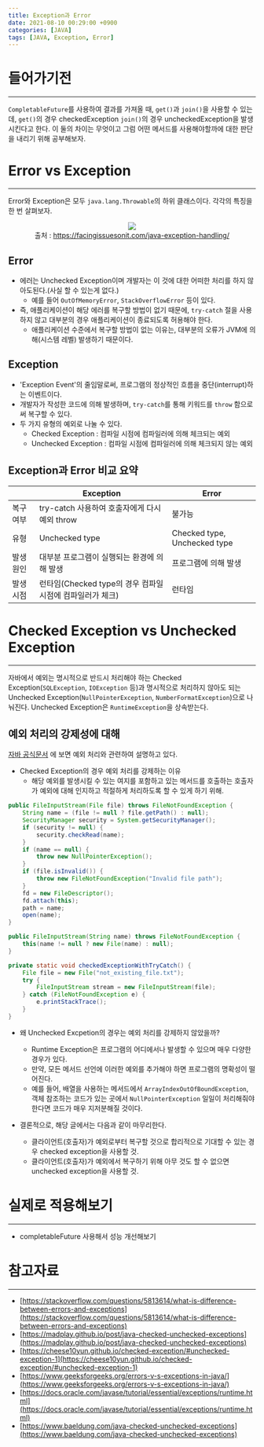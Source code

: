 ```yaml
---
title: Exception과 Error
date: 2021-08-10 00:29:00 +0900
categories: [JAVA]
tags: [JAVA, Exception, Error]
---
```


# 들어가기전
---
`CompletableFuture`를 사용하여 결과를 가져올 때, `get()`과 `join()`을 사용할 수 있는데, `get()`의 경우 checkedException `join()`의 경우 uncheckedException을 발생시킨다고 한다.
이 둘의 차이는 무엇이고 그럼 어떤 메서드를 사용해야할까에 대한 판단을 내리기 위해 공부해보자.

# Error vs Exception
---
Error와 Exception은 모두 `java.lang.Throwable`의 하위 클래스이다. 각각의 특징을 한 번 살펴보자.

<figure align = "center">
  <img src = "https://user-images.githubusercontent.com/64415489/129588147-11aa5bbe-8273-40b3-b2fd-9e8a1b40b5d5.png"/>
  <figcaption align="center">출처 : <a href="https://facingissuesonit.com/java-exception-handling/">https://facingissuesonit.com/java-exception-handling/</a></figcaption>
</figure>

## Error
- 에러는 Unchecked Exception이며 개발자는 이 것에 대한 어떠한 처리를 하지 않아도된다.(사실 할 수 있는게 없다.)
  - 예를 들어 `OutOfMemoryError`, `StackOverflowError` 등이 있다.
- 즉, 애플리케이션이 해당 에러를 복구할 방법이 없기 때문에, `try-catch` 절을 사용하지 않고 대부분의 경우 애플리케이션이 종료되도록 허용해야 한다.
  - 애플리케이션 수준에서 복구할 방법이 없는 이유는, 대부분의 오류가 JVM에 의해(시스템 레벨) 발생하기 때문이다.

## Exception
- 'Exception Event'의 줄임말로써, 프로그램의 정상적인 흐름을 중단(interrupt)하는 이벤트이다.
- 개발자가 작성한 코드에 의해 발생하며, `try-catch`를 통해 키워드를 `throw` 함으로써 복구할 수 있다.
- 두 가지 유형의 예외로 나눌 수 있다.
  - Checked Exception : 컴파일 시점에 컴파일러에 의해 체크되는 예외
  - Unchecked Exception : 컴파일 시점에 컴파일러에 의해 체크되지 않는 예외

## Exception과 Error 비교 요약

|     |Exception|Error|
|-----|---------|-----|
|복구 여부|try-catch 사용하여 호출자에게 다시 예외 throw|불가능|
|유형|Unchecked type|Checked type, Unchecked type|
|발생 원인|대부분 프로그램이 실행되는 환경에 의해 발생|프로그램에 의해 발생|
|발생 시점|런타임(Checked type의 경우 컴파일 시점에 컴파일러가 체크)|런타임|

# Checked Exception vs Unchecked Exception
---
자바에서 예외는 명시적으로 반드시 처리해야 하는 Checked Exception(`SQLException`, `IOException` 등)과
명시적으로 처리하지 않아도 되는 Unchecked Exception(`NullPointerException`, `NumberFormatException`)으로 나눠진다.
Unchecked Exception은 `RuntimeException`을 상속받는다.

## 예외 처리의 강제성에 대해
[자바 공식문서](https://docs.oracle.com/javase/tutorial/essential/exceptions/runtime.html) 에 보면 예외 처리와 관련하여 설명하고 있다.

- Checked Exception의 경우 예외 처리를 강제하는 이유
  - 해당 예외를 발생시킬 수 있는 여지를 포함하고 있는 메서드를 호출하는 호출자가 예외에 대해 인지하고 적절하게 처리하도록 할 수 있게 하기 위해.

```java
public FileInputStream(File file) throws FileNotFoundException {
    String name = (file != null ? file.getPath() : null);
    SecurityManager security = System.getSecurityManager();
    if (security != null) {
        security.checkRead(name);
    }
    if (name == null) {
        throw new NullPointerException();
    }
    if (file.isInvalid()) {
        throw new FileNotFoundException("Invalid file path");
    }
    fd = new FileDescriptor();
    fd.attach(this);
    path = name;
    open(name);
}

public FileInputStream(String name) throws FileNotFoundException {
    this(name != null ? new File(name) : null);
}
```

```java
private static void checkedExceptionWithTryCatch() {
    File file = new File("not_existing_file.txt");
    try {
        FileInputStream stream = new FileInputStream(file);
    } catch (FileNotFoundException e) {
        e.printStackTrace();
    }
}
```

- 왜 Unchecked Excpetion의 경우는 예외 처리를 강제하지 않았을까?
  - Runtime Exception은 프로그램의 어디에서나 발생할 수 있으며 매우 다양한 경우가 있다.
  - 만약, 모든 메서드 선언에 이러한 예외를 추가해야 하면 프로그램의 명확성이 떨어진다.
  - 예를 들어, 배열을 사용하는 메서드에서 `ArrayIndexOutOfBoundException`, 객체 참조하는 코드가 있는 곳에서 `NullPointerException` 일일이 처리해줘야한다면 코드가 매우 지저분해질 것이다.

- 결론적으로, 해당 글에서는 다음과 같이 마무리한다.
  - 클라이언트(호출자)가 예외로부터 복구할 것으로 합리적으로 기대할 수 있는 경우 checked exception을 사용할 것.
  - 클라이언트(호출자)가 예외에서 복구하기 위해 아무 것도 할 수 없으면 unchecked exception을 사용할 것.

# 실제로 적용해보기
---
- completableFuture 사용해서 성능 개선해보기

# 참고자료
---
- [https://stackoverflow.com/questions/5813614/what-is-difference-between-errors-and-exceptions](https://stackoverflow.com/questions/5813614/what-is-difference-between-errors-and-exceptions)
- [https://madplay.github.io/post/java-checked-unchecked-exceptions](https://madplay.github.io/post/java-checked-unchecked-exceptions)
- [https://cheese10yun.github.io/checked-exception/#unchecked-exception-1](https://cheese10yun.github.io/checked-exception/#unchecked-exception-1)
- [https://www.geeksforgeeks.org/errors-v-s-exceptions-in-java/](https://www.geeksforgeeks.org/errors-v-s-exceptions-in-java/)
- [https://docs.oracle.com/javase/tutorial/essential/exceptions/runtime.html](https://docs.oracle.com/javase/tutorial/essential/exceptions/runtime.html)
- [https://www.baeldung.com/java-checked-unchecked-exceptions](https://www.baeldung.com/java-checked-unchecked-exceptions)
